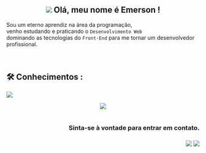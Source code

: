  
<h2 align="center">
  <img src="https://user-images.githubusercontent.com/106023084/179396884-d71bd3f4-c404-4be9-b89e-46adeca4cc08.gif">
  Olá, meu nome é Emerson !
</h2>


<div>
  Sou um eterno aprendiz na área da programação,<br>
  venho estudando e praticando o <code>Desenvolvimento Web</code><br>
  dominando as tecnologias do <code>Front-End</code> para me tornar um desenvolvedor profissional.
</div>


<br>
<br>
<h2>🛠️ Conhecimentos :</h2>


<div>
  <img src="https://skillicons.dev/icons?i=html,css,js">
</div>


<p align="center">
<img src="https://user-images.githubusercontent.com/106023084/179395110-3d2e9ed4-cede-4c92-b966-cad3a8ca32f0.gif">
</p>


#
<div align="right">
  <h3> Sinta-se à vontade para entrar em contato. <h3>
  <a href = "mailto:contactemersilver@gmail.com"><img src="https://img.shields.io/badge/-Gmail-%23333?style=for-the-badge&logo=gmail&logoColor=white" target="_blank"></a>
  <a href="" target="_blank"><img src="https://img.shields.io/badge/-LinkedIn-%230077B5?style=for-the-badge&logo=linkedin&logoColor=white" target="_blank"></a> 
</div>




